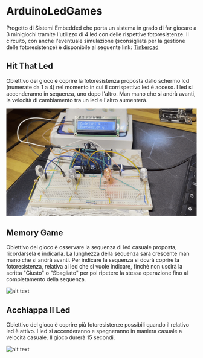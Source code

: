 # ArduinoLedGames
Progetto di Sistemi Embedded che porta un sistema in grado di far giocare a 3 minigiochi tramite l'utilizzo di 4 led con delle rispettive fotoresistenze. Il circuito, con anche l'eventuale simulazione (sconsigliata per la gestione delle fotoresistenze) è disponibile al seguente link: [Tinkercad](https://www.tinkercad.com/things/5BtaArf9GgU?sharecode=XZpf0lvjkRXBo49i21X9vVDXMpyeQTdTWDjt0rkrPhM)

## Hit That Led
Obiettivo del gioco è coprire la fotoresistenza proposta dallo schermo lcd (numerate da 1 a 4) nel momento in cui il corrispettivo led è acceso. I led si accenderanno in sequenza, uno dopo l'altro. Man mano che si andrà avanti, la velocità di cambiamento tra un led e l'altro aumenterà.

![alt text](https://github.com/maurotella/ArduinoLedGames/blob/main/gif/HTL.gif?raw=true)

## Memory Game
Obiettivo del gioco è osservare la sequenza di led casuale proposta, ricordarsela e indicarla. La lunghezza della sequenza sarà crescente man mano che si andrà avanti. Per indicare la sequenza si dovrà coprire la fotoresistenza, relativa al led che si vuole indicare, finchè non uscirà la scritta "Giusto" o "Sbagliato" per poi ripetere la stessa operazione fino al completamento della sequenza.

![alt text](https://github.com/maurotella/ArduinoLedGames/blob/main/gif/MG.gif?raw=true)

## Acchiappa Il Led
Obiettivo del gioco è coprire più fotoresistenze possibili quando il relativo led è attivo. I led si accenderanno e spegneranno in maniera casuale a velocità casuale. Il gioco durerà 15 secondi.

![alt text](https://github.com/maurotella/ArduinoLedGames/blob/main/gif/AIL.gif?raw=true)
